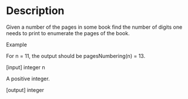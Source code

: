 # Description

Given a number of the pages in some book find the number of digits one needs to print to enumerate the pages of the book.

Example

For n = 11, the output should be pagesNumbering(n) = 13.

[input] integer n

A positive integer.

[output] integer
